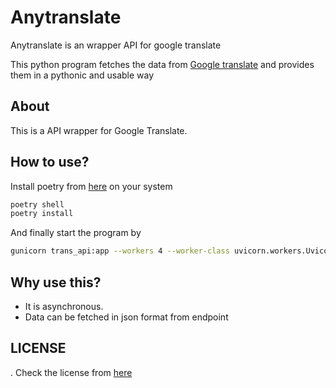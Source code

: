 # Anytranslate
Anytranslate is an wrapper API for google translate


This python program fetches the data from [Google translate](https://translate.google.com/) and provides them in a pythonic and usable way


## About

This is a API wrapper for Google Translate.

## How to use?
Install poetry from [here](https://python-poetry.org/docs/) on your system
```sh
poetry shell
poetry install
```

And finally start the program by 
```sh
gunicorn trans_api:app --workers 4 --worker-class uvicorn.workers.UvicornWorker --bind 0.0.0.0:8080
```

## Why use this?

- It is asynchronous.
- Data can be fetched in json format from endpoint



## LICENSE
 . Check the license from [here]()












